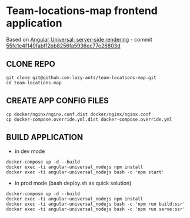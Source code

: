 # Team-locations-map frontend application
Based on [Angular Universal: server-side rendering](https://github.com/lazy-ants/angular-universal/) - commit [55fc1e4f140fabff2bb8256fa5936ec77e26803d](https://github.com/lazy-ants/angular-universal/commit/55fc1e4f140fabff2bb8256fa5936ec77e26803d)

## CLONE REPO

```
git clone git@github.com:lazy-ants/team-locations-map.git
cd team-locations-map
```

## CREATE APP CONFIG FILES

```
cp docker/nginx/nginx.conf.dist docker/nginx/nginx.conf
cp docker-compose.override.yml.dist docker-compose.override.yml
```

## BUILD APPLICATION

- in dev mode

```
docker-compose up -d --build
docker exec -ti angular-universal_nodejs npm install
docker exec -ti angular-universal_nodejs bash -c 'npm start'
```

- in prod mode (bash deploy.sh as quick solution)

```
docker-compose up -d --build
docker exec -ti angular-universal_nodejs npm install
docker exec -ti angular-universal_nodejs bash -c 'npm run build:ssr'
docker exec -ti angular-universal_nodejs bash -c 'npm run serve:ssr'
```
